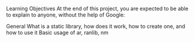 Learning Objectives At the end of this project, you are expected to be able to explain to anyone, without the help of Google:

General What is a static library, how does it work, how to create one, and how to use it Basic usage of ar, ranlib, nm
